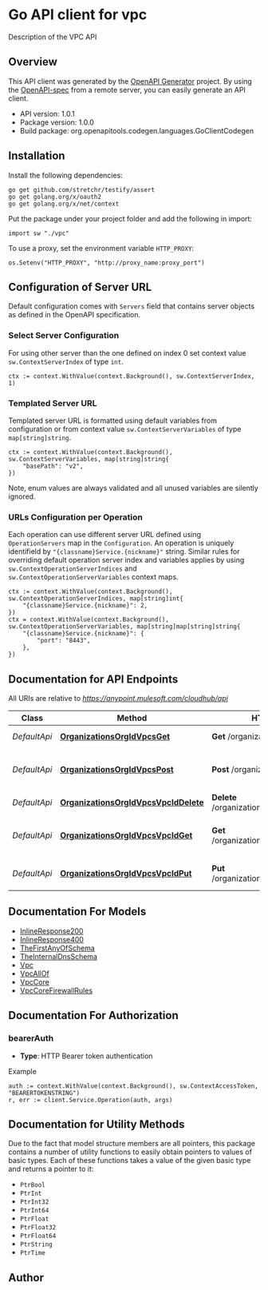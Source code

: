 # Go API client for vpc

Description of the VPC API

## Overview
This API client was generated by the [OpenAPI Generator](https://openapi-generator.tech) project.  By using the [OpenAPI-spec](https://www.openapis.org/) from a remote server, you can easily generate an API client.

- API version: 1.0.1
- Package version: 1.0.0
- Build package: org.openapitools.codegen.languages.GoClientCodegen

## Installation

Install the following dependencies:

```shell
go get github.com/stretchr/testify/assert
go get golang.org/x/oauth2
go get golang.org/x/net/context
```

Put the package under your project folder and add the following in import:

```golang
import sw "./vpc"
```

To use a proxy, set the environment variable `HTTP_PROXY`:

```golang
os.Setenv("HTTP_PROXY", "http://proxy_name:proxy_port")
```

## Configuration of Server URL

Default configuration comes with `Servers` field that contains server objects as defined in the OpenAPI specification.

### Select Server Configuration

For using other server than the one defined on index 0 set context value `sw.ContextServerIndex` of type `int`.

```golang
ctx := context.WithValue(context.Background(), sw.ContextServerIndex, 1)
```

### Templated Server URL

Templated server URL is formatted using default variables from configuration or from context value `sw.ContextServerVariables` of type `map[string]string`.

```golang
ctx := context.WithValue(context.Background(), sw.ContextServerVariables, map[string]string{
	"basePath": "v2",
})
```

Note, enum values are always validated and all unused variables are silently ignored.

### URLs Configuration per Operation

Each operation can use different server URL defined using `OperationServers` map in the `Configuration`.
An operation is uniquely identifield by `"{classname}Service.{nickname}"` string.
Similar rules for overriding default operation server index and variables applies by using `sw.ContextOperationServerIndices` and `sw.ContextOperationServerVariables` context maps.

```
ctx := context.WithValue(context.Background(), sw.ContextOperationServerIndices, map[string]int{
	"{classname}Service.{nickname}": 2,
})
ctx = context.WithValue(context.Background(), sw.ContextOperationServerVariables, map[string]map[string]string{
	"{classname}Service.{nickname}": {
		"port": "8443",
	},
})
```

## Documentation for API Endpoints

All URIs are relative to *https://anypoint.mulesoft.com/cloudhub/api*

Class | Method | HTTP request | Description
------------ | ------------- | ------------- | -------------
*DefaultApi* | [**OrganizationsOrgIdVpcsGet**](docs/DefaultApi.md#organizationsorgidvpcsget) | **Get** /organizations/{orgId}/vpcs | Returns a list of vpcs.
*DefaultApi* | [**OrganizationsOrgIdVpcsPost**](docs/DefaultApi.md#organizationsorgidvpcspost) | **Post** /organizations/{orgId}/vpcs | Creates a new VPC in the provided organization.
*DefaultApi* | [**OrganizationsOrgIdVpcsVpcIdDelete**](docs/DefaultApi.md#organizationsorgidvpcsvpciddelete) | **Delete** /organizations/{orgId}/vpcs/{vpcId} | Delete a VPC by its id.
*DefaultApi* | [**OrganizationsOrgIdVpcsVpcIdGet**](docs/DefaultApi.md#organizationsorgidvpcsvpcidget) | **Get** /organizations/{orgId}/vpcs/{vpcId} | Returns the vpc instance with the given id.
*DefaultApi* | [**OrganizationsOrgIdVpcsVpcIdPut**](docs/DefaultApi.md#organizationsorgidvpcsvpcidput) | **Put** /organizations/{orgId}/vpcs/{vpcId} | Update the VPC configuration


## Documentation For Models

 - [InlineResponse200](docs/InlineResponse200.md)
 - [InlineResponse400](docs/InlineResponse400.md)
 - [TheFirstAnyOfSchema](docs/TheFirstAnyOfSchema.md)
 - [TheInternalDnsSchema](docs/TheInternalDnsSchema.md)
 - [Vpc](docs/Vpc.md)
 - [VpcAllOf](docs/VpcAllOf.md)
 - [VpcCore](docs/VpcCore.md)
 - [VpcCoreFirewallRules](docs/VpcCoreFirewallRules.md)


## Documentation For Authorization



### bearerAuth

- **Type**: HTTP Bearer token authentication

Example

```golang
auth := context.WithValue(context.Background(), sw.ContextAccessToken, "BEARERTOKENSTRING")
r, err := client.Service.Operation(auth, args)
```


## Documentation for Utility Methods

Due to the fact that model structure members are all pointers, this package contains
a number of utility functions to easily obtain pointers to values of basic types.
Each of these functions takes a value of the given basic type and returns a pointer to it:

* `PtrBool`
* `PtrInt`
* `PtrInt32`
* `PtrInt64`
* `PtrFloat`
* `PtrFloat32`
* `PtrFloat64`
* `PtrString`
* `PtrTime`

## Author



